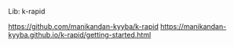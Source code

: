 Lib: k-rapid

https://github.com/manikandan-kyyba/k-rapid
https://manikandan-kyyba.github.io/k-rapid/getting-started.html